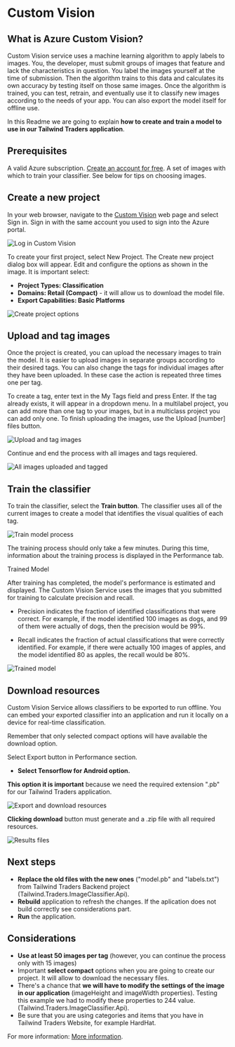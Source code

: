 # Custom Vision 

## What is Azure Custom Vision?
Custom Vision service uses a machine learning algorithm to apply labels to images. You, the developer, must submit groups of images that feature and lack the characteristics in question. You label the images yourself at the time of submission. Then the algorithm trains to this data and calculates its own accuracy by testing itself on those same images. Once the algorithm is trained, you can test, retrain, and eventually use it to classify new images according to the needs of your app. You can also export the model itself for offline use.

In this Readme we are going to explain **how to create and train a model to use in our Tailwind Traders application**. 

## Prerequisites
A valid Azure subscription. [Create an account for free](https://azure.microsoft.com/es-es/free/).
A set of images with which to train your classifier. See below for tips on choosing images.

## Create a new project
In your web browser, navigate to the [Custom Vision](https://www.customvision.ai/) web page and select Sign in. Sign in with the same account you used to sign into the Azure portal.

![Log in Custom Vision](./images/LogIn.PNG "Log in Custom Vision")

To create your first project, select New Project. The Create new project dialog box will appear.
Edit and configure the options as shown in the image.
It is important select:
- **Project Types: Classification**
- **Domains: Retail (Compact)** - it will allow us to download the model file.
- **Export Capabilities: Basic Platforms**

![Create project options](./images/CreateProject.PNG "Create project options")

## Upload and tag images
Once the project is created, you can upload the necessary images to train the model.
It is easier to upload images in separate groups according to their desired tags. You can also change the tags for individual images after they have been uploaded.
In these case the action is repeated three times one per tag.

To create a tag, enter text in the My Tags field and press Enter. If the tag already exists, it will appear in a dropdown menu. In a multilabel project, you can add more than one tag to your images, but in a multiclass project you can add only one. To finish uploading the images, use the Upload [number] files button.

![Upload and tag images](./images/AddImagesAndTag.PNG "Upload and tag images")

Continue and end the process with all images and tags requiered.

![All images uploaded and tagged](./images/AllUploadedImages.PNG "All images uploaded and tagged")

## Train the classifier
To train the classifier, select the **Train button**. The classifier uses all of the current images to create a model that identifies the visual qualities of each tag.

![Train model process](./images/TrainModel.PNG "Train model process")

The training process should only take a few minutes. During this time, information about the training process is displayed in the Performance tab.

Trained Model

After training has completed, the model's performance is estimated and displayed. The Custom Vision Service uses the images that you submitted for training to calculate precision and recall.

- Precision indicates the fraction of identified classifications that were correct. For example, if the model identified 100 images as dogs, and 99 of them were actually of dogs, then the precision would be 99%.

- Recall indicates the fraction of actual classifications that were correctly identified. For example, if there were actually 100 images of apples, and the model identified 80 as apples, the recall would be 80%.

![Trained model](./images/EndTrainModel.PNG "Trained model")

## Download resources
Custom Vision Service allows classifiers to be exported to run offline. You can embed your exported classifier into an application and run it locally on a device for real-time classification.

Remember that only selected compact options will have available the download option.

Select Export button in Performance section.

- **Select Tensorflow for Android option.**

**This option it is important** because we need the required extension ".pb" for our Tailwind Traders application. 

![Export and download resources](./images/ExportTrainModel.PNG "Export and download resources")

**Clicking download** button must generate and a .zip file with all required resources.

![Results files](./images/Result.PNG "Results files")


## Next steps
- **Replace the old files with the new ones** ("model.pb" and "labels.txt")  from Tailwind Traders Backend project (Tailwind.Traders.ImageClassifier.Api).
- **Rebuild** application to refresh the changes.
If the aplication does not build correctly see considerations part.
- **Run** the application. 

## Considerations
- **Use at least 50 images per tag** (however, you can continue the process only with 15 images)
- Important **select compact** options when you are going to create our project. It will allow to download the necessary files.
- There's a chance that **we will have to modify the settings of the image in our application** (imageHeight and imageWidth  properties). Testing this example we had to modify these properties to 244 value.(Tailwind.Traders.ImageClassifier.Api).
- Be sure that you are using categories and items that you have in Tailwind Traders Website, for example HardHat.

For more information: [More information](https://azure.microsoft.com/es-es/free/).
